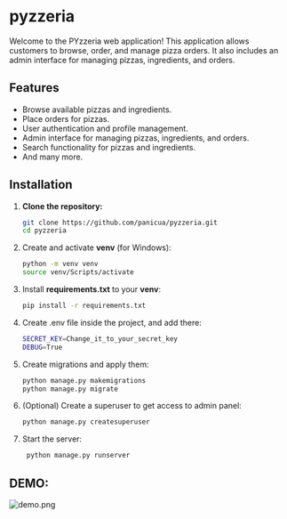 # pyzzeria
Welcome to the PYzzeria web application! This application allows customers to browse, order, and manage pizza orders. It also includes an admin interface for managing pizzas, ingredients, and orders.

## Features
- Browse available pizzas and ingredients.
- Place orders for pizzas.
- User authentication and profile management.
- Admin interface for managing pizzas, ingredients, and orders.
- Search functionality for pizzas and ingredients.
- And many more.

## Installation

1. **Clone the repository:**

   ```sh
   git clone https://github.com/panicua/pyzzeria.git
   cd pyzzeria
   
2. Create and activate **venv** (for Windows):
   ```sh
   python -m venv venv
   source venv/Scripts/activate
   
3. Install **requirements.txt** to your **venv**:
   ```sh
   pip install -r requirements.txt
4. Create .env file inside the project, and add there:
   ```sh
   SECRET_KEY=Change_it_to_your_secret_key
   DEBUG=True
5. Create migrations and apply them:
   ```sh
   python manage.py makemigrations
   python manage.py migrate
6. (Optional) Create a superuser to get access to admin panel:
   ```sh
   python manage.py createsuperuser
7. Start the server:
   ```sh
    python manage.py runserver

## DEMO:
![demo.png](demo.png)